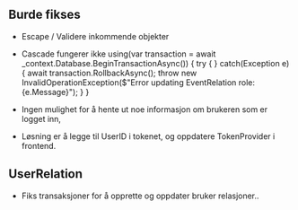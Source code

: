 ## Burde fikses

- Escape / Validere inkommende objekter
- Cascade fungerer ikke
  using(var transaction = await \_context.Database.BeginTransactionAsync())
  {
  try
  {
  }
  catch(Exception e)
  {
  await transaction.RollbackAsync();
  throw new InvalidOperationException($"Error updating EventRelation role: {e.Message}");
  }
  }

- Ingen mulighet for å hente ut noe informasjon om brukeren som er logget inn,
- Løsning er å legge til UserID i tokenet, og oppdatere TokenProvider i frontend.

## UserRelation

- Fiks transaksjoner for å opprette og oppdater bruker relasjoner..
